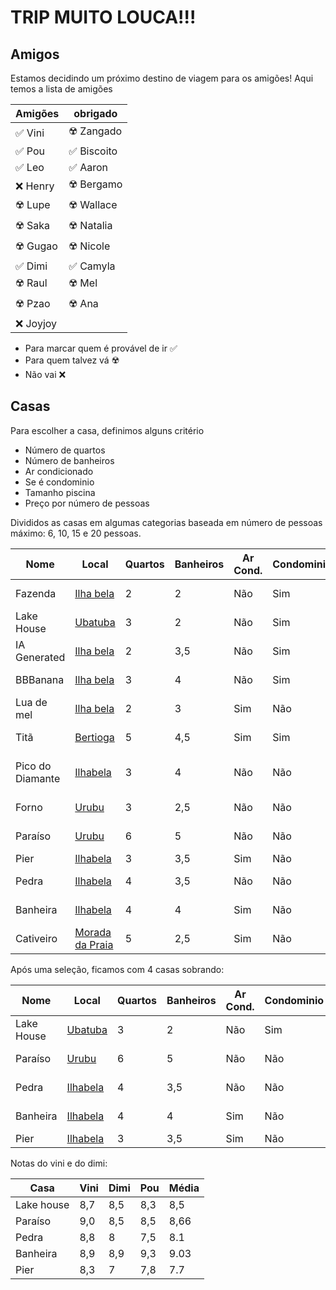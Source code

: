 # TRIP MUITO LOUCA!!!

## Amigos

Estamos decidindo um próximo destino de viagem para os amigões! Aqui temos a lista de amigões

| Amigões | obrigado |
| - | - |
| ✅ Vini |☢️ Zangado |
| ✅ Pou | ✅ Biscoito | 
| ✅ Leo | ✅ Aaron |
| ❌ Henry |☢️ Bergamo | 
| ☢️ Lupe | ☢️ Wallace |
| ☢️ Saka | ☢️ Natalia | 
| ☢️ Gugao |☢️ Nicole |
| ✅ Dimi |✅ Camyla |
| ☢️ Raul |☢️ Mel |
| ☢️ Pzao |☢️ Ana |
| ❌ Joyjoy||

* Para marcar quem é provável de ir ✅
* Para quem talvez vá ☢️
* Não vai ❌

## Casas

Para escolher a casa, definimos alguns critério
* Número de quartos
* Número de banheiros
* Ar condicionado
* Se é condominio
* Tamanho piscina
* Preço por número de pessoas

Divididos as casas em algumas categorias baseada em número de pessoas máximo: 6, 10, 15 e 20 pessoas. 

|Nome|Local|Quartos|Banheiros|Ar Cond.|Condominio|Piscina|Adicionais|Preço|
|-|-|-|-|-|-|-|-|-|
|Fazenda|[Ilha bela](https://abrir.link/bKPcA)|2|2|Não|Sim|Área Comum|10 pessoas|R$782,50|
|Lake House|[Ubatuba](https://abrir.link/xLapr)|3|2|Não|Sim|Área Comum|Lago perto 6 pessoas|R$375,20|
|IA Generated|[Ilha bela](https://abrir.link/VzUsL)|2|3,5|Não|Sim|Não||R$489,10|
|BBBanana|[Ilha bela](https://abrir.link/FthlM)|3|4|Não|Sim|Área comum|8 pessoas|R$792,63|
|Lua de mel|[Ilha bela](https://abrir.link/qMPvP)|2|3|Sim|Não|Pequena|6 pessoas|R$698,16|
|Titã|[Bertioga](https://abrir.link/siNKH)|5|4,5|Sim|Sim|Grande|20 pessoas|R$286,35|
|Pico do Diamante|[Ilhabela](https://abrir.link/GXmRY)|3|4|Não|Não|Hidro|8 pessoas, junho|R$520,00|
|Forno|[Urubu](https://abrir.link/MWPMI)|3|2,5|Não|Não|Pequena, sauna|Praia|R$921,75|
|Paraíso|[Urubu](https://abrir.link/TTETa)|6|5|Não|Não|Hidro, Spa|14 pessoas|R$1305,50|
|Pier|[Ilhabela](https://abrir.link/ruMrQ)|3|3,5|Sim|Não|Não|9 pessoas|R$819,88|
|Pedra|[Ilhabela](https://abrir.link/ctFLf)|4|3,5|Não|Não|Media|Praia, 14 pessoas|R$426,64|
|Banheira|[Ilhabela](https://abrir.link/zrtQT)|4|4|Sim|Não|Aquecida|12 pessoas|R$708,33|
|Cativeiro|[Morada da Praia](https://abrir.link/MkNzX)|5|2,5|Sim|Não|Aquecida|20 pessoas|R$332,15|

Após uma seleção, ficamos com 4 casas sobrando:

|Nome|Local|Quartos|Banheiros|Ar Cond.|Condominio|Piscina|Adicionais|Preço|
|-|-|-|-|-|-|-|-|-|
|Lake House|[Ubatuba](https://abrir.link/xLapr)|3|2|Não|Sim|Área Comum|Lago perto 6 pessoas|R$375,20|
|Paraíso|[Urubu](https://abrir.link/TTETa)|6|5|Não|Não|Hidro, Spa|14 pessoas|R$1305,50|
|Pedra|[Ilhabela](https://abrir.link/ctFLf)|4|3,5|Não|Não|Media|Praia, 14 pessoas|R$426,64|
|Banheira|[Ilhabela](https://abrir.link/zrtQT)|4|4|Sim|Não|Aquecida|12 pessoas|R$708,33|
|Pier|[Ilhabela](https://abrir.link/ruMrQ)|3|3,5|Sim|Não|Não|9 pessoas|R$819,88|

Notas do vini e do dimi:

|Casa|Vini|Dimi| Pou | Média
|-|-|-|-|-|
|Lake house|8,7|8,5|8,3|8,5
|Paraíso|9,0|8,5|8,5|8,66
|Pedra|8,8|8|7,5|8.1
|Banheira|8,9|8,9|9,3|9.03
|Pier|8,3|7|7,8|7.7